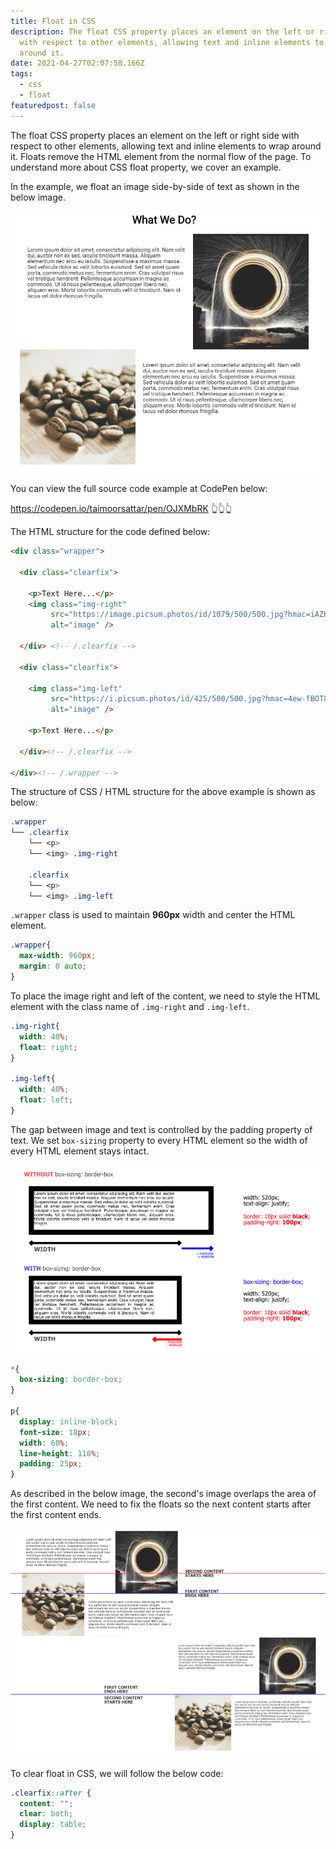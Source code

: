 ```yaml
---
title: Float in CSS
description: The float CSS property places an element on the left or right side
  with respect to other elements, allowing text and inline elements to wrap
  around it.
date: 2021-04-27T02:07:58.166Z
tags:
  - css
  - float
featuredpost: false
---
```

The float CSS property places an element on the left or right side with respect to other elements, allowing text and inline elements to wrap around it. Floats remove the HTML element from the normal flow of the page. To understand more about CSS float property, we cover an example.

In the example, we float an image side-by-side of text as shown in the below image.

![](float-example.jpg)

You can view the full source code example at CodePen below:

https://codepen.io/taimoorsattar/pen/OJXMbRK
👆👆👆

The HTML structure for the code defined below:

```html
<div class="wrapper">

  <div class="clearfix">
    
    <p>Text Here...</p>
    <img class="img-right"
         src="https://image.picsum.photos/id/1079/500/500.jpg?hmac=iAZKAEg5Ja-3uQWuHj6jLDC31WsSScvEAy8F_R7BtBs"
         alt="image" />

  </div> <!-- /.clearfix -->
  
  <div class="clearfix">
    
    <img class="img-left"
         src="https://i.picsum.photos/id/425/500/500.jpg?hmac=4ew-fBOT81F-SkWSyWcm7xk7oztRic-Ftg5-Se4ZkTk"
         alt="image" />
    
    <p>Text Here...</p>

  </div><!-- /.clearfix -->

</div><!-- /.wrapper -->
```

The structure of CSS / HTML structure for the above example is shown as below:

```css
.wrapper
└── .clearfix
	└── <p>
	└── <img> .img-right

	.clearfix
	└── <p>
	└── <img> .img-left
```

`.wrapper` class is used to maintain **960px** width and center the HTML element.

```css
.wrapper{
  max-width: 960px;
  margin: 0 auto;
}
```

To place the image right and left of the content, we need to style the HTML element with the class name of `.img-right` and `.img-left`.

```css
.img-right{
  width: 40%;
  float: right;
}

.img-left{
  width: 40%;
  float: left;
}
```

The gap between image and text is controlled by the padding property of text. We set `box-sizing` property to every HTML element so the width of every HTML element stays intact.

![Border Box](border-box.jpg)

```css
*{
  box-sizing: border-box;
}

p{
  display: inline-block;
  font-size: 18px;
  width: 60%;
  line-height: 110%;
  padding: 25px;
}
```

As described in the below image, the second's image overlaps the area of the first content. We need to fix the floats so the next content starts after the first content ends.

![](float-clearfix.jpg)

To clear float in CSS, we will follow the below code:

```css
.clearfix::after {
  content: "";
  clear: both;
  display: table;
}
```